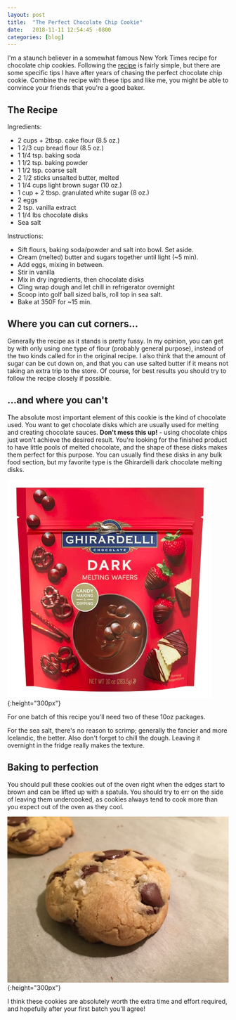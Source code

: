 ```yaml
---
layout: post
title:  "The Perfect Chocolate Chip Cookie"
date:   2018-11-11 12:54:45 -0800
categories: [blog]
---
```

I'm a staunch believer in a somewhat famous New York Times recipe for chocolate chip cookies. Following the [recipe][nyt-recipe] is fairly simple, but there are some specific tips I have after years of chasing the perfect chocolate chip cookie. <!--excerpt-->
Combine the recipe with these tips and like me, you might be able to convince your friends that you're a good baker.

## The Recipe

Ingredients:
  - 2 cups + 2tbsp. cake flour (8.5 oz.)
  - 1 2/3 cup bread flour (8.5 oz.)
  - 1 1/4 tsp. baking soda
  - 1 1/2 tsp. baking powder
  - 1 1/2 tsp. coarse salt
  - 2 1/2 sticks unsalted butter, melted
  - 1 1/4 cups light brown sugar (10 oz.)
  - 1 cup + 2 tbsp. granulated white sugar (8 oz.)
  - 2 eggs
  - 2 tsp. vanilla extract
  - 1 1/4 lbs chocolate disks
  - Sea salt

Instructions:
  - Sift flours, baking soda/powder and salt into bowl. Set aside.
  - Cream (melted) butter and sugars together until light (~5 min).
  - Add eggs, mixing in between.
  - Stir in vanilla
  - Mix in dry ingredients, then chocolate disks
  - Cling wrap dough and let chill in refrigerator overnight
  - Scoop into golf ball sized balls, roll top in sea salt.
  - Bake at 350F for ~15 min.

## Where you can cut corners...

Generally the recipe as it stands is pretty fussy. In my opinion, you can get by with only using one type of flour (probably general purpose), instead of the two kinds called for in the original recipe. I also think that the amount of sugar can be cut down on, and that you can use salted butter if it means not taking an extra trip to the store. Of course, for best results you should try to follow the recipe closely if possible.

## ...and where you can't

The absolute most important element of this cookie is the kind of chocolate used. You want to get chocolate disks which are usually used for melting and creating chocolate sauces. **Don't mess this up!** - using chocolate chips just won't achieve the desired result. You're looking for the finished product to have little pools of melted chocolate, and the shape of these disks makes them perfect for this purpose. You can usually find these disks in any bulk food section, but my favorite type is the Ghirardelli dark chocolate melting disks.

![](/assets/blog/the-chocolate-chip-cookie-recipe/disks.png){:height="300px"}

For one batch of this recipe you'll need two of these 10oz packages.

For the sea salt, there's no reason to scrimp; generally the fancier and more Icelandic, the better. Also don't forget to chill the dough. Leaving it overnight in the fridge really makes the texture.

## Baking to perfection

You should pull these cookies out of the oven right when the edges start to brown and can be lifted up with a spatula. You should try to err on the side of leaving them undercooked, as cookies always tend to cook more than you expect out of the oven as they cool.

![](/assets/blog/the-chocolate-chip-cookie-recipe/cookie.jpg){:height="300px"}

I think these cookies are absolutely worth the extra time and effort required, and hopefully after your first batch you'll agree!

[nyt-recipe]: https://cooking.nytimes.com/recipes/1015819-chocolate-chip-cookies
